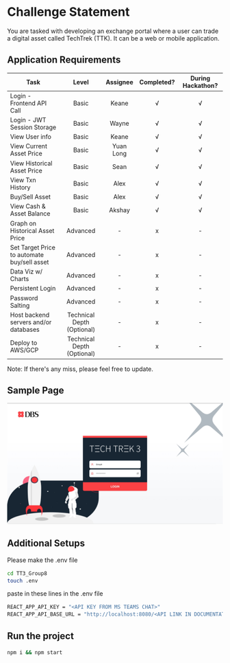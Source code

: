 # Challenge Statement
You are tasked with developing an exchange portal where a user can trade a digital asset called TechTrek (TTK). It can be a web or mobile application.

 ## Application Requirements
| Task |  Level | Assignee  |  Completed? | During Hackathon?
| ---- | :----: | :-: | :---------: | :-:|
| Login - Frontend API Call | Basic | Keane | √ | √ | 
| Login - JWT Session Storage | Basic | Wayne | √ | √ | 
| View User info | Basic | Keane | √ | √ | 
| View Current Asset Price | Basic | Yuan Long | √ | √ | 
| View Historical Asset Price | Basic | Sean | √ | √
| View Txn History | Basic | Alex | √ | √ | 
| Buy/Sell Asset | Basic | Alex | √ | √ | 
| View Cash & Asset Balance | Basic | Akshay | √ | √ | 
| Graph on Historical Asset Price | Advanced | - | x | -
| Set Target Price to automate buy/sell asset | Advanced | - | x | -
| Data Viz w/ Charts | Advanced | - | x | -
| Persistent Login | Advanced | - | x | -
| Password Salting | Advanced | - | x | -
| Host backend servers and/or databases | Technical Depth (Optional) | - | x | -
| Deploy to AWS/GCP | Technical Depth (Optional) | - |  x | -
Note: If there's any miss, please feel free to update.

## Sample Page

![Login Page](https://raw.githubusercontent.com/keanecodes/TT3_Group8/main/src/assets/sample-view-login.jpg)

## Additional Setups
Please make the .env file
```sh
cd TT3_Group8
touch .env
```
paste in these lines in the .env file
```sh
REACT_APP_API_KEY = "<API KEY FROM MS TEAMS CHAT>"
REACT_APP_API_BASE_URL = "http://localhost:8080/<API LINK IN DOCUMENTATION>"
```

## Run the project
```sh
npm i && npm start
```
